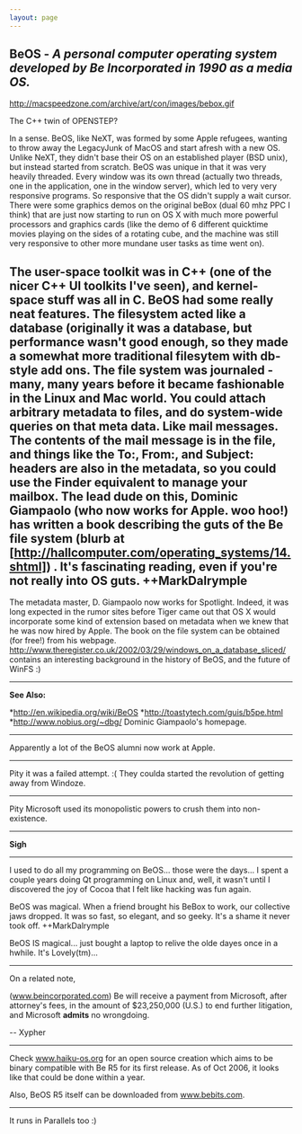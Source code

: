 ```yaml
---
layout: page
---
```


**BeOS** - *A personal computer operating system developed by Be Incorporated in 1990 as a media OS.*
----

http://macspeedzone.com/archive/art/con/images/bebox.gif

The C++ twin of OPENSTEP?

In a sense.  BeOS, like NeXT, was formed by some Apple refugees, wanting to throw away the LegacyJunk of MacOS and start afresh with a new OS.  Unlike NeXT, they didn't base their OS on an established player (BSD unix), but instead started from scratch.  BeOS was unique in that it was very heavily threaded.  Every window was its own thread (actually two threads, one in the application, one in the window server), which led to very very responsive programs.  So responsive that the OS didn't supply a wait cursor.  There were some graphics demos on the original beBox (dual 60 mhz PPC I think) that are just now starting to run on OS X with much more powerful processors and graphics cards (like the demo of 6 different quicktime movies playing on the sides of a rotating cube, and the machine was still very responsive to other more mundane user tasks as time went on).

The user-space toolkit was in C++ (one of the nicer C++ UI toolkits I've seen), and kernel-space stuff was all in C.  BeOS had some really neat features.  The filesystem acted like a database (originally it was a database, but performance wasn't good enough, so they made a somewhat more traditional filesytem with db-style add ons.  The file system was journaled - many, many years before it became fashionable in the Linux and Mac world.  You could attach arbitrary metadata to files, and do system-wide queries on that meta data.  Like mail messages.  The contents of the mail message is in the file, and things like the To:, From:, and Subject: headers are also in the metadata, so you could use the Finder equivalent to manage your mailbox.  The lead dude on this, Dominic Giampaolo (who now works for Apple.  woo hoo!) has written a book describing the guts of the Be file system (blurb at [http://hallcomputer.com/operating_systems/14.shtml]) .  It's fascinating reading, even if you're not really into OS guts.  ++MarkDalrymple
----

The metadata master, D. Giampaolo now works for Spotlight.  Indeed, it was long expected in the rumor sites before Tiger came out
that OS X would incorporate some kind of extension based on metadata when we knew that he was now hired by Apple.
The book on the file system can be obtained (for free!) from his webpage.
http://www.theregister.co.uk/2002/03/29/windows_on_a_database_sliced/ contains an interesting background in the history of BeOS, and the future of WinFS :)

----
**See Also:** 

*http://en.wikipedia.org/wiki/BeOS
*http://toastytech.com/guis/b5pe.html
*http://www.nobius.org/~dbg/   Dominic Giampaolo's homepage.

----

Apparently a lot of the BeOS alumni now work at Apple.

----

Pity it was a failed attempt. :( They coulda started the revolution of getting away from Windoze.

----

Pity Microsoft used its monopolistic powers to crush them into non-existence.

----
**Sigh**

----

I used to do all my programming on BeOS... those were the days... I spent a couple years doing Qt programming on Linux and, well, it wasn't until I discovered the joy of Cocoa that I felt like hacking was fun again.

BeOS was magical.  When a friend brought his BeBox to work, our collective jaws dropped.  It was so fast,  so elegant, and so geeky.  It's a shame it never took off.  ++MarkDalrymple

BeOS IS magical... just bought a laptop to relive the olde dayes once in a hwhile. It's Lovely(tm)...

----

On a related note,

(www.beincorporated.com)
Be will receive a payment from Microsoft, after attorney's fees, in the amount of $23,250,000 (U.S.) to end further litigation, and Microsoft **admits** no wrongdoing.

-- Xypher

----

Check www.haiku-os.org for an open source creation which aims to be binary compatible with Be R5 for its first release. As of Oct 2006, it looks like that could be done within a year.

Also, BeOS R5 itself can be downloaded from www.bebits.com.

----

It runs in Parallels too :)
